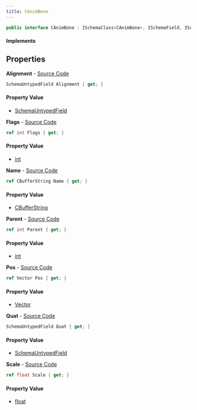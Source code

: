 ```yaml
---
title: CAnimBone
---
```


```csharp
public interface CAnimBone : ISchemaClass<CAnimBone>, ISchemaField, ISchemaClass, INativeHandle
```

#### Implements

## Properties

**Alignment** - [Source Code](https://github.com/swiftly-solution/swiftlys2/blob/master/managed/src/SwiftlyS2.Generated/Schemas/Interfaces/CAnimBone.cs#L28)

```csharp
SchemaUntypedField Alignment { get; }
```

#### Property Value

- [SchemaUntypedField](/docs/api/shared/schemas/schemauntypedfield)

**Flags** - [Source Code](https://github.com/swiftly-solution/swiftlys2/blob/master/managed/src/SwiftlyS2.Generated/Schemas/Interfaces/CAnimBone.cs#L30)

```csharp
ref int Flags { get; }
```

#### Property Value

- [int](https://learn.microsoft.com/dotnet/api/system.int32)

**Name** - [Source Code](https://github.com/swiftly-solution/swiftlys2/blob/master/managed/src/SwiftlyS2.Generated/Schemas/Interfaces/CAnimBone.cs#L16)

```csharp
ref CBufferString Name { get; }
```

#### Property Value

- [CBufferString](/docs/api/shared/natives/cbufferstring)

**Parent** - [Source Code](https://github.com/swiftly-solution/swiftlys2/blob/master/managed/src/SwiftlyS2.Generated/Schemas/Interfaces/CAnimBone.cs#L18)

```csharp
ref int Parent { get; }
```

#### Property Value

- [int](https://learn.microsoft.com/dotnet/api/system.int32)

**Pos** - [Source Code](https://github.com/swiftly-solution/swiftlys2/blob/master/managed/src/SwiftlyS2.Generated/Schemas/Interfaces/CAnimBone.cs#L20)

```csharp
ref Vector Pos { get; }
```

#### Property Value

- [Vector](/docs/api/shared/natives/vector)

**Quat** - [Source Code](https://github.com/swiftly-solution/swiftlys2/blob/master/managed/src/SwiftlyS2.Generated/Schemas/Interfaces/CAnimBone.cs#L23)

```csharp
SchemaUntypedField Quat { get; }
```

#### Property Value

- [SchemaUntypedField](/docs/api/shared/schemas/schemauntypedfield)

**Scale** - [Source Code](https://github.com/swiftly-solution/swiftlys2/blob/master/managed/src/SwiftlyS2.Generated/Schemas/Interfaces/CAnimBone.cs#L25)

```csharp
ref float Scale { get; }
```

#### Property Value

- [float](https://learn.microsoft.com/dotnet/api/system.single)

